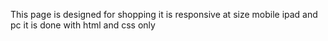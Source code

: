 This page is designed for shopping
it is responsive at size mobile ipad and pc
it is done with html and css only